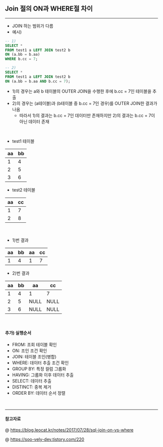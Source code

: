 ## Join 절의 ON과 WHERE절 차이 
---
- JOIN 하는 범위가 다름 
- 예시) 




```sql
-- 1) 
SELECT *
FROM test1 a LEFT JOIN test2 b
ON (a.bb = b.aa)
WHERE b.cc = 7;

-- 2)
SELECT *
FROM test1 a LEFT JOIN test2 b
ON (a.bb = b.aa AND b.cc = 7);
```

- 1)의 경우는 a와 b 테이블의 OUTER JOIN을 수행한 후에 b.cc = 7인 테이블을 추출
- 2)의 경우는 (a테이블)과 (b테이블 중 b.cc = 7인 경우)를 OUTER JOIN한 결과가 나옴 
  - 따라서 1)의 결과는 b.cc = 7인 데이터만 존재하지만 2)의 결과는 b.cc = 7이 아닌 데이터 존재 

<br>

- test1 테이블
  
|aa  |bb  |
|----|----|
|1   |4   |
|2   |5   |
|3   |6   |

- test2 테이블 
  
|aa  |cc  |
|----|----|
|1   |7   |
|2   |8   |

<br>

- 1)번 결과 

|aa  |bb  |aa  |cc  |
|----|----|----|----|
|1   |4   |1   |7   |

- 2)번 결과 

|aa  |bb  |aa  |cc  |
|----|----|----|----|
|1   |4   |1   |7   |
|2   |5   |NULL|NULL|
|3   |6   |NULL|NULL|


<br>

#### 추가) 실행순서 
- FROM: 조회 테이블 확인 
- ON: 조인 조건 확인 
- JOIN: 테이블 조인(병합)
- WHERE: 데이터 추출 조건 확인 
- GROUP BY: 특정 컬럼 그룹화 
- HAVING: 그룹화 이후 데이터 추출
- SELECT: 데이터 추출
- DISTINCT: 중복 제거
- ORDER BY: 데이터 순서 정렬 

<br>

---
#### 참고자료 
@ https://blog.leocat.kr/notes/2017/07/28/sql-join-on-vs-where

@ https://soo-vely-dev.tistory.com/220